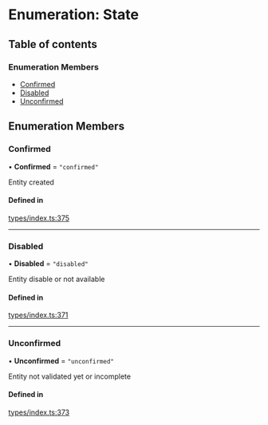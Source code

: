 # Enumeration: State

## Table of contents

### Enumeration Members

- [Confirmed](State.md#confirmed)
- [Disabled](State.md#disabled)
- [Unconfirmed](State.md#unconfirmed)

## Enumeration Members

### Confirmed

• **Confirmed** = ``"confirmed"``

Entity created

#### Defined in

[types/index.ts:375](https://github.com/nevermined-io/components-catalog/blob/b19d66a/lib/src/types/index.ts#L375)

___

### Disabled

• **Disabled** = ``"disabled"``

Entity disable or not available

#### Defined in

[types/index.ts:371](https://github.com/nevermined-io/components-catalog/blob/b19d66a/lib/src/types/index.ts#L371)

___

### Unconfirmed

• **Unconfirmed** = ``"unconfirmed"``

Entity not validated yet or incomplete

#### Defined in

[types/index.ts:373](https://github.com/nevermined-io/components-catalog/blob/b19d66a/lib/src/types/index.ts#L373)
